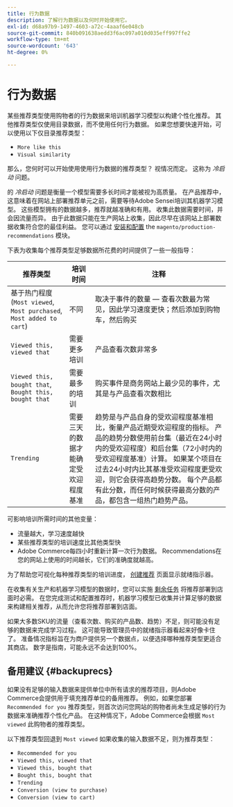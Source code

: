 ```yaml
---
title: 行为数据
description: 了解行为数据以及何时开始使用它。
exl-id: d68a97b9-1497-4603-a72c-4aaaf6e048cb
source-git-commit: 840b091638aedd3f6ac097a010d035eff997ffe2
workflow-type: tm+mt
source-wordcount: '643'
ht-degree: 0%

---
```


# 行为数据

某些推荐类型使用购物者的行为数据来培训机器学习模型以构建个性化推荐。 其他推荐类型仅使用目录数据，而不使用任何行为数据。 如果您想要快速开始，可以使用以下仅目录推荐类型：

- `More like this`
- `Visual similarity`

那么，您何时可以开始使用使用行为数据的推荐类型？ 视情况而定。 这称为 _冷启动_ 问题。

的 _冷启动_ 问题是衡量一个模型需要多长时间才能被视为高质量。 在产品推荐中，这意味着在网站上部署推荐单元之前，需要等待Adobe Sensei培训其机器学习模型。 这些模型拥有的数据越多，推荐就越准确和有用。 收集此数据需要时间，并会因流量而异。 由于此数据只能在生产网站上收集，因此尽早在该网站上部署数据收集符合您的最佳利益。 您可以通过 [安装和配置](install-configure.md) the `magento/production-recommendations` 模块。

下表为收集每个推荐类型足够数据所花费的时间提供了一些一般指导：

| 推荐类型 | 培训时间 | 注释 |
|---|---|---|
| 基于热门程度(`Most viewed`, `Most purchased`, `Most added to cart`) | 不同 | 取决于事件的数量 — 查看次数最为常见，因此学习速度更快；然后添加到购物车，然后购买 |
| `Viewed this, viewed that` | 需要更多培训 | 产品查看次数非常多 |
| `Viewed this, bought that`, `Bought this, bought that` | 需要最多的培训 | 购买事件是商务网站上最少见的事件，尤其是与产品查看次数相比 |
| `Trending` | 需要三天的数据才能确定受欢迎程度基准 | 趋势是与产品自身的受欢迎程度基准相比，衡量产品近期受欢迎程度的指标。 产品的趋势分数使用前台集（最近在24小时内的受欢迎程度）和后台集（72小时内的受欢迎程度基准）计算。 如果某个项目在过去24小时内比其基准受欢迎程度更受欢迎，则它会获得高趋势分数。 每个产品都有此分数，而任何时候获得最高分数的产品，都包含一组热门趋势产品。 |

可影响培训所需时间的其他变量：

- 流量越大，学习速度越快
- 某些推荐类型的培训速度比其他类型快
- Adobe Commerce每四小时重新计算一次行为数据。 Recommendations在您的网站上使用的时间越长，它们的准确度就越高。

为了帮助您可视化每种推荐类型的培训进度， [创建推荐](create.md) 页面显示就绪指示器。

在收集有关生产和机器学习模型的数据时，您可以实施 [剩余任务](implementation-workflow.md) 将推荐部署到店面时必需。 在您完成测试和配置推荐时，机器学习模型已收集并计算足够的数据来构建相关推荐，从而允许您将推荐部署到店面。

如果大多数SKU的流量（查看次数、购买的产品数、趋势）不足，则可能没有足够的数据来完成学习过程。 这可能导致管理员中的就绪指示器看起来好像卡住了。
准备情况指标旨在为商户提供另一个数据点，以便选择哪种推荐类型更适合其商店。 数字是指南，可能永远不会达到100%。

## 备用建议 {#backuprecs}

如果没有足够的输入数据来提供单位中所有请求的推荐项目，则Adobe Commerce会提供用于填充推荐单位的备用推荐。 例如，如果您部署 `Recommended for you` 推荐类型，则首次访问您网站的购物者尚未生成足够的行为数据来准确推荐个性化产品。 在这种情况下，Adobe Commerce会根据 `Most viewed` 此购物者的推荐类型。

以下推荐类型回退到 `Most viewed` 如果收集的输入数据不足，则为推荐类型：

- `Recommended for you`
- `Viewed this, viewed that`
- `Viewed this, bought that`
- `Bought this, bought that`
- `Trending`
- `Conversion (view to purchase)`
- `Conversion (view to cart)`
